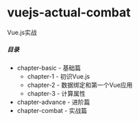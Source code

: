 # vuejs-actual-combat
Vue.js实战

##### 目录
* chapter-basic - 基础篇
   * chapter-1 - 初识Vue.js
   * chapter-2 - 数据绑定和第一个Vue应用
   * chapter-3 - 计算属性
* chapter-advance - 进阶篇
* chapter-combat - 实战篇